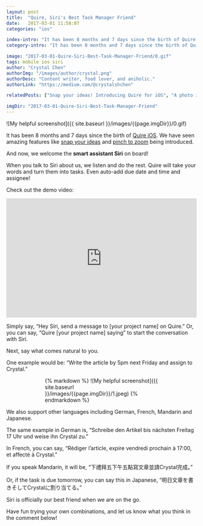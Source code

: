 ```yaml
---
layout: post
title:  "Quire, Siri's Best Task Manager Friend"
date:   2017-03-01 11:58:07
categories: "ios"

index-intro: "It has been 8 months and 7 days since the birth of Quire iOS. We have seen features like snap your ideas and pinch to zoom being introduced. And now, we welcome the smart assistant Siri on board! When you talk to Siri about us, we listen and do the rest..."
category-intro: "It has been 8 months and 7 days since the birth of Quire iOS. We have seen features like snap to add and pinch to zoom being introduced. And now..."

image: "2017-03-01-Quire-Siri-Best-Task-Manager-Friend/0.gif"
tags: mobile ios siri
author: "Crystal Chen"
authorImg: "/images/author/crystal.png"
authorDesc: "Content writer, food lover, and aniholic."
authorLink: "https://medium.com/@crystalshchen"

relatedPosts: ["Snap your ideas! Introducing Quire for iOS", "A photo is worth 1000 words. Your idea worths more!"]

imgDir: "2017-03-01-Quire-Siri-Best-Task-Manager-Friend"
---
```



![My helpful screenshot]({{ site.baseurl }}/images/{{page.imgDir}}/0.gif)

It has been 8 months and 7 days since the birth of [Quire iOS](https://itunes.apple.com/us/app/quire-task-manager-for-teams/id1095193897?mt=8). We have seen amazing features like [snap your ideas](https://quire.io/blog/p/A-photo-is-worth-1000-words-Your-idea-worths-more.html) and [pinch to zoom](https://www.youtube.com/watch?v=GbhXTjPyooc) being introduced.

And now, we welcome the **smart assistant Siri** on board!

When you talk to Siri about us, we listen and do the rest. Quire will take your words and turn them into tasks. Even auto-add due date and time and assignee!

Check out the demo video:

<center><iframe height="315" src="https://www.youtube.com/embed/f5PKHumpwsE" frameborder="0" style="max-width: 560px; width: 100%" allowfullscreen></iframe></center>

Simply say, “Hey Siri, send a message to [your project name] on Quire.” Or, you can say, “Quire [your project name] saying” to start the conversation with Siri.

Next, say what comes natural to you.

One example would be: “Write the article by 5pm next Friday and assign to Crystal.”

<div style="max-width: 300px; max-height: 532px; margin: 0 auto;">
{% markdown %}
![My helpful screenshot]({{ site.baseurl }}/images/{{page.imgDir}}/1.jpeg)
{% endmarkdown %}
</div>

We also support other languages including German, French, Mandarin and Japanese. 

The same example in German is, “Schreibe den Artikel bis nächsten Freitag 17 Uhr und weise ihn Crystal zu.”

In French, you can say, “Rédiger l’article, expire vendredi prochain à 17:00, et affecté à Crystal.”

If you speak Mandarin, it will be, “下禮拜五下午五點寫文章並請Crystal完成。”

Or, if the task is due tomorrow, you can say this in Japanese, “明日文章を書きそしてCrystalに割り当てる。”

Siri is officially our best friend when we are on the go.

Have fun trying your own combinations, and let us know what you think in the comment below!

[jekyll]:      http://jekyllrb.com
[jekyll-gh]:   https://github.com/jekyll/jekyll
[jekyll-help]: https://github.com/jekyll/jekyll-help
